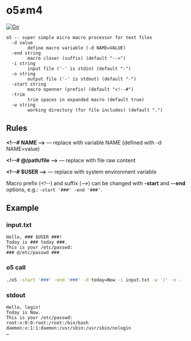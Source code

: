 # o5≠m4

[![Go](https://github.com/qwasa-net/o5/actions/workflows/go.yml/badge.svg)](https://github.com/qwasa-net/o5/actions/workflows/go.yml)

```
o5 -- super simple micro macro processor for text files
  -d value
        define macro variable (-d NAME=VALUE)
  -end string
        macro closer (suffix) (default "-->")
  -i string
        input file ('-' is stdin) (default "-")
  -o string
        output file ('-' is stdout) (default "-")
  -start string
        macro openner (prefix) (default "<!--#")
  -trim
        trim spaces in expanded macro (default true)
  -w string
        working directory (for file includes) (default ".")
```

## Rules

**\<!--# NAME --\>** — replace with variable NAME (defined with -d NAME=value)

**\<!--# @/path/file --\>** — replace with file raw content

**\<!--# $USER --\>** — replace with system environment variable

Macro prefix (*\<!--*) and suffix (*--\>*) can be changed with **-start** and **--end** options,
e.g.: `-start '###' -end '###'`.


## Example

### input.txt

```
Hello, ### $USER ###!
Today is ### today ###.
This is your /etc/passwd:
### @/etc/passwd ###
```

### o5 call

```bash
./o5 -start '###' -end '###' -d today=Now -i input.txt -w '/' -o -
```

### stdout

```
Hello, login!
Today is Now.
This is your /etc/passwd:
root:x:0:0:root:/root:/bin/bash
daemon:x:1:1:daemon:/usr/sbin:/usr/sbin/nologin
…
```